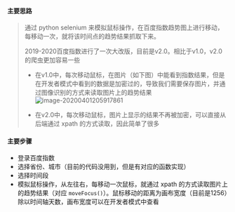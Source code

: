 #### 主要思路

> 通过 python selenium 来模拟鼠标操作，在百度指数趋势图上进行移动，每移动一次，就将该时间点的趋势结果抓取下来。
>
> 2019-2020百度指数进行了一次大改版，目前是v2.0。相比于v1.0，v2.0的爬虫更加容易一些
>
> * 在v1.0中，每次移动鼠标，在图片（如下图）中能看到指数结果，但是在开发者模式中看到的数据是加密过的，导致我们需要保存图片，并通过图像识别的方式来读取图片上的趋势结果![image-20200401205917861](C:\Users\liuzhifeng\AppData\Roaming\Typora\typora-user-images\image-20200401205917861.png)
>
>   
>
> * 在v2.0中，每次移动鼠标，图片上显示的结果不再被加密，可以直接从后端通过 xpath 的方式读取，因此简单了很多



#### 主要步骤

* 登录百度指数
* 选择省份、城市（目前的代码没用到，但是有对应的函数实现）
* 选择时间段
* 模拟鼠标操作，从左往右，每移动一次鼠标，就通过 xpath 的方式读取图片上的趋势结果（对应 `moveFocus()`）。鼠标移动的距离为画布宽度（目前是1256）除以时间轴天数，画布宽度可以在开发者模式中查看